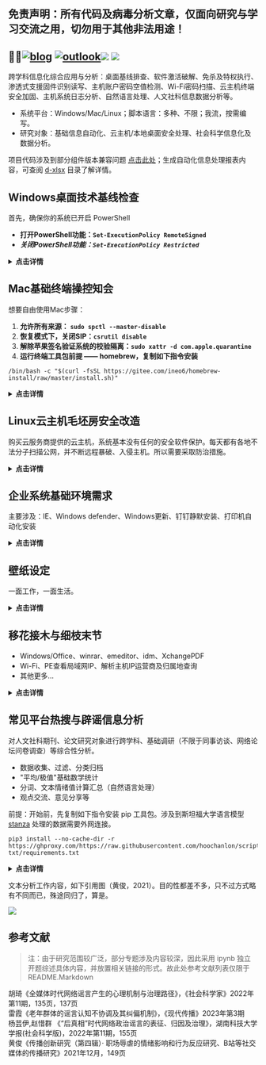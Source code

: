 ## 免责声明：所有代码及病毒分析文章，仅面向研究与学习交流之用，切勿用于其他非法用途！

## 🧙‍♂️[![blog](https://img.shields.io/badge/%F0%9F%94%97blog-hoochanlon-lightgrey.svg?longCache=true&style=flat-square)](https://hoochanlon.github.io/) [![outlook](https://img.shields.io/badge/%F0%9F%93%A7hotmail-@邮箱联系-blue.svg?longCache=true&style=flat-square)](mailto:hoochanlon@outlook.com)[![](https://img.shields.io/github/followers/hoochanlon?color=green&style=social)](https://github.com/hoochanlon) [![](https://img.shields.io/github/stars/hoochanlon?color=green&style=social)](https://github.com/hoochanlon)

跨学科信息化综合应用与分析：桌面基线排查、软件激活破解、免杀及特权执行、渗透式支援固件识别读写、主机账户密码空值检测、Wi-Fi密码扫描、云主机终端安全加固、主机系统日志分析、自然语言处理、人文社科信息数据分析等。

* 系统平台：Windows/Mac/Linux；脚本语言：多种、不限；我流，按需编写。 
* 研究对象：基础信息自动化、云主机/本地桌面安全处理、社会科学信息化及数据分析。

项目代码涉及到部分组件版本兼容问题 [点击此处](./d-ipynb/平台兼容问题.ipynb)；生成自动化信息处理报表内容，可查阅 [d-xlsx](./d-xlsx) 目录了解详情。

## Windows桌面技术基线检查 

首先，确保你的系统已开启 PowerShell

* **打开PowerShell功能：`Set-ExecutionPolicy RemoteSigned`**
* ***关闭PowerShell功能：`Set-ExecutionPolicy Restricted`***

<details>
<summary><b>点击详情</b></summary>

一键使用，本地下载使用转GB2312编码 <a href="https://www.52pojie.cn/thread-1795749-1-1.html">图文版</a>

<pre><code>
irm https://ghproxy.com/https://raw.githubusercontent.com/hoochanlon/scripts/main/d-pwsh/frontline_helpdesk.ps1|iex
</code></pre>

功能概览：

<ol>
<li>检查IP与网络设备连接近况</li>
<li>检查打印机、打印池、扫描仪状态</li>
<li>检查硬盘、CPU、内存、显卡等基础驱动信息</li>
<li>检查设备安全性、近期升级补丁、定时任务项、证书策略、系统核心文件控制访问状况</li>
<li>检查主机主动共享协议相关信息</li>
<li>检查电脑休眠、重启频次、异常关机、程序崩溃等信息</li>
<li>执行1～6选项的所有功能</li>
<li>生成"设备驱动检查"、"五天内预警事件"、"登录登出活动记录"、"月度已存威胁概况"分析报表</li>
<li>查看指导建议与开发说明</li>
</ol>

BTW

Linux基线检查（PR）见：<a href="https://github.com/al0ne/LinuxCheck">al0ne/LinuxCheck</a>。对于Mac来说，这些安全服务的维护成本，不适用于中小企业。

<ul>
<li><a href="https://www.apple.com.cn/business/docs/site/Mac_Deployment_Overview.pdf">Apple - Mac系统部署</a></li>
<li><a href="https://blogs.vmware.com/china/2019/10/08/企业采购苹果设备的正确姿势-abm/">vmware - 企业采购苹果设备的正确姿势-abm</a></li>
</ul>

大环境下，这篇文章 <a href="https://blog.csdn.net/smartbenson/article/details/50636012">CSDN - 企业管理Mac电脑的三种方式</a>提及的管理办法，都算得上是防控得当，可对比Windows来说，却挺不够看的。

</details>

## Mac基础终端操控知会

想要自由使用Mac步骤：

1. **允许所有来源： `sudo spctl --master-disable`**
2. **恢复模式下，关闭SIP：`csrutil disable`**
3. **解除苹果签名验证系统的校验隔离：`sudo xattr -d com.apple.quarantine`**
4. **运行终端工具包前提 —— homebrew，复制如下指令安装**

```
/bin/bash -c "$(curl -fsSL https://gitee.com/ineo6/homebrew-install/raw/master/install.sh)"
```

<details>
<summary><b>点击详情</b></summary>

重置macOS ~/.zshrc （仅环境变量配置失误，造成不可逆后果使用）

<pre><code>
export PATH=/usr/bin:/usr/sbin:/bin:/sbin:/usr/X11R6/bin; sudo rm -rf ~/.zshrc
</code></pre>

Mac查看当前Wi-Fi密码 <a href="https://www.52pojie.cn/thread-1766927-1-1.html">图文版</a>

<pre><code>
sudo bash -c "$(curl -fsSL https://ghproxy.com/https://raw.githubusercontent.com/hoochanlon/scripts/main/d-shell/mac_show_wifi.sh)"
</code></pre>

Mac 一键支持NTFS <a href="https://github.com/hoochanlon/Free-NTFS-For-Mac">图文版</a>

<pre><code>
sudo -u $USER python3 −c"(curl -fsSL https://ghproxy.com/https://raw.githubusercontent.com/hoochanlon/scripts/main/d-python/mac_ntfs_ninja.py)"
</code></pre>

Mac 激活各类相关软件 <a href="https://github.com/QiuChenly/MyMacsAppCrack/tree/main/Shells">图文版</a>（DMCA）

<pre><code>
sudo bash -c "$(curl -fsSL https://ghproxy.com/https://raw.githubusercontent.com/QiuChenly/MyMacsAppCrack/main/Shells/simple_crack.sh)"
</code></pre>

macOS MS-AutoUpdate 一键带走

<pre><code>
sudo /usr/bin/osascript -e "$(curl -fsSL https://ghproxy.com/https://raw.githubusercontent.com/hoochanlon/scripts/main/d-apple/no_ms_autoupdate.scpt)"
</code></pre>

一键RAR密码爆破 <a href="https://www.52pojie.cn/thread-1775990-1-1.html">图文版</a>

<pre><code>
bash -c "$(curl -fsSL https://ghproxy.com/https://raw.githubusercontent.com/hoochanlon/scripts/main/d-shell/7z_rar_sensei.sh)"
</code></pre>

自动化下载 Office Mac2021 激活工具

<pre><code>
sudo /usr/bin/osascript -e "$(curl -fsSL https://ghproxy.com/https://raw.githubusercontent.com/hoochanlon/scripts/main/d-apple/office2021.scpt)"
</code></pre>

最后，转朋友的：<a href="https://www.cnblogs.com/98record/p/mac-da-yin-ji-yi-jian-an-zhuang.html">自在拉基 - Mac打印机一键安装</a>。（没需求，所以没写；原理都差不多，确实挺厉害的。）

</details>

## Linux云主机毛坯房安全改造

购买云服务商提供的云主机，系统基本没有任何的安全软件保护。每天都有各地不法分子扫描公网，并不断远程暴破、入侵主机。所以需要采取防治措施。

<details>
<summary><B> 点击详情 </B></summary>

### 一键搞定SSH登录、用户密码策略配置、Ban IP配置 [图文版](https://www.52pojie.cn/thread-1749877-1-1.html)

* SSH登录: 免密的密钥模式、心跳长时间连接，客户端不掉线 
* 密码策略: 不限特殊字符、大小写，并支持4～5位长度下限
* Ban IP: 除自己IP外，30秒内短时间三次输错密码，永久封禁IP。

```
sudo bash -c  "$(curl -fL https://ghproxy.com/https://raw.githubusercontent.com/hoochanlon/scripts/main/d-shell/lite_ssh_n_ban.sh)"
```

SSH单项配置：一键调用SSH快速配置 SSH密钥登录策略、用户简单密码配置规则。（单项部分是开启限定自己IP访问的，即 AllowUsers）

```
sudo bash -c  "$(curl -fL https://ghproxy.com/https://raw.githubusercontent.com/hoochanlon/scripts/main/d-shell/simple_ssh.sh)"
```

fail2ban单项配置：一键fail2ban从下载到安装及生成配置与启动服务。(再次允许单项部分可以刷新自己公网IP配置)

```
sudo bash -c  "$(curl -fL https://ghproxy.com/https://raw.githubusercontent.com/hoochanlon/scripts/main/d-shell/simple_ban.sh)"
```

### 一键搞定Linux自定义创建具有管理员权限的用户 [图文版](https://www.52pojie.cn/thread-1749877-1-1.html)

* 自定义用户名
* su、sudo及wheel组成员免密
* sshd_config锁root远程登录，提高安全性

```
sudo bash -c  "$(curl -fL https://ghproxy.com/https://raw.githubusercontent.com/hoochanlon/scripts/main/d-shell/diy_add_wheel.sh)"
```

### 一键搞定FTP [图文版](https://www.52pojie.cn/thread-1753070-1-1.html)

* 共享目录： /var/ftp/share 
* 限制越权出逃共享访问，可读写。
* 安全，私有化，限定自己的公网IP访问。

不输密码版，用户名:ftpuser 密码：P@ssw0rd

```
sudo bash -c  "$(curl -fL https://ghproxy.com/https://raw.githubusercontent.com/hoochanlon/scripts/main/d-shell/simple_vsftpd.sh)"
```

自定义用户版

```
sudo bash -c  "$(curl -fL https://ghproxy.com/https://raw.githubusercontent.com/hoochanlon/scripts/main/d-shell/lite_vsftpd.sh)"
```

</details>

## 企业系统基础环境需求

主要涉及：IE、Windows defender、Windows更新、钉钉静默安装、打印机自动化安装

<details>
<summary><B> 点击详情 </B></summary>
 
IE防Edge劫持 [图文版](https://www.52pojie.cn/thread-1774349-1-1.html) 

```
curl -L  https://ghproxy.com/https://github.com/hoochanlon/scripts/raw/main/d-bat/keep_ie.bat|cmd
```
 
* 注【1】：[域控环境IE模版 图文](https://www.52pojie.cn/thread-1765347-1-1.html) 
* 注【2】：代码地址：https://github.com/hoochanlon/scripts/blob/main/d-bat/saigonoie.bat

一键永久关闭Windows更新设置 [图文版](https://www.52pojie.cn/thread-1791338-1-1.html)

```
curl -L  https://ghproxy.com/https://github.com/hoochanlon/scripts/raw/main/d-bat/stop_update.bat|cmd
```

一键恢复被关闭的Windows更新设置

```
curl -L  https://ghproxy.com/https://github.com/hoochanlon/scripts/raw/main/d-bat/re_update.bat|cmd
```

一键开启或关闭Windows defender实时保护

```
curl -OfsSL https://ghproxy.com/https://raw.githubusercontent.com/hoochanlon/scripts/main/d-bat/choice_wdrt.bat&&call choice_wdrt.bat
```

一键调用设置程序是否以管理员权限运行

```
curl -OfsSL https://ghproxy.com/https://raw.githubusercontent.com/hoochanlon/scripts/main/d-bat/nano_runas.bat&&call nano_runas.bat
```

去掉win10/win11热搜条目（需注销或重启） [admx.help 上见](https://admx.help/?Category=Windows_8.1_2012R2&Policy=Microsoft.Policies.WindowsExplorer::DisableSearchBoxSuggestions&Language=zh-cn)

```
reg add "HKEY_CURRENT_USER\SOFTWARE\Policies\Microsoft\Windows\explorer" /v DisableSearchBoxSuggestions /t reg_dword /d 1 /f
```

钉钉静默安装源码： [fuck_dingding.bat](./d-bat/fuck_dingding.bat)；打印机安装详情见：[打印机自动化安装研究.ipynb](./d-ipynb/打印机自动化安装研究.ipynb)

</details>

## 壁纸设定

一面工作，一面生活。

<details>
<summary><B> 点击详情 </B></summary>

一键爬取bing壁纸 [图文版](https://www.52pojie.cn/thread-1781868-1-1.html)

```
python3 -c "$(curl -fsSL https://ghproxy.com/https://raw.githubusercontent.com/hoochanlon/scripts/main/d-python/get_bing_wallpapers.py)"
```

一键下载微软官方设计壁纸

1. ruby 在Windows平台融入性，一体化程度不如Linux/macOS。
2. ruby 必须在3.0以上版本
3. 基于国内网络环境考量，不做原生写入处理，改用aira2下载，以便监控进度。

```
ruby -e "$(curl -fsSL https://ghproxy.com/https://raw.githubusercontent.com/hoochanlon/scripts/main/d-ruby/get_msdesign_wallpapers.rb)"
```

一键定时切换壁纸，一面工作，一面生活（Mac）
 
 ```
  bash -c "$(curl -fsSL https://ghproxy.com/https://raw.githubusercontent.com/hoochanlon/scripts/main/d-shell/mac_corn_diy_wallpaper.sh)"
 ```

</details>

## 移花接木与细枝末节


* Windows/Office、winrar、emeditor、idm、XchangePDF
* Wi-Fi、PE查看局域网IP、解析主机IP运营商及归属地查询
* 其他更多...

<details>
<summary><B> 点击详情 </B></summary>
 
### 移花接木
 
CMD一键调用windows版本切换与Windows/Office激活 [图文版](https://www.52pojie.cn/thread-1743122-1-1.html)

```
curl -O https://ghproxy.com/https://raw.githubusercontent.com/TerryHuangHD/Windows10-VersionSwitcher/master/Switch.bat&&TIMEOUT /T 1&&start Switch.bat&&powershell -command "irm https://massgrave.dev/get|iex"
```

CMD一键安装winrar注册激活

```
powershell -command Invoke-WebRequest -Uri "https://ghproxy.com/https://raw.githubusercontent.com/hoochanlon/scripts/main/d-bat/winrar_down_reg.bat" -OutFile "C:/Users/${env:UserName}/Downloads/winrar_down_reg.bat"&&TIMEOUT /T 1&&start /b C:\Users\%username%\Downloads\winrar_down_reg.bat
```

Powershell一键生成Emeditor序列号

```
irm https://ghproxy.com/https://raw.githubusercontent.com/hoochanlon/scripts/main/d-pwsh/emeditor_random_keygen.ps1|iex
```

Powershell一键IDM激活（[自己写的方案已失效，国内版权原因不做更新](https://github.com/hoochanlon/scripts/blob/main/d-pwsh/fail_idm.ps1)）

```
iwr -useb https://ghproxy.com/https://raw.githubusercontent.com/lstprjct/IDM-Activation-Script/main/IAS.ps1 | iex
```

Powershell从XchangePDF Editor下载安装到生成许可证 

```
curl https://ghproxy.com/https://raw.githubusercontent.com/hoochanlon/scripts/main/d-pwsh/xchange_v8_active.ps1 -Outfile xchange_v8_active.ps1 | powershell -c xchange_v8_active.ps1
```
 
win7 打开图片报错“内存不足” [图文版](https://www.52pojie.cn/thread-1768841-1-1.html)

```
powershell -c "irm  https://ghproxy.com/https://github.com/hoochanlon/scripts/raw/main/d-bat/exifhelper.bat -Outfile exifhelper.bat" && exifhelper.bat
```
 
### 细枝末节
 
CMD获取本机公网详情
 
```
powershell -c irm "https://freeipapi.com/api/json/$(irm http://api.ipify.org)"
```

Shell获取本机公网详情（需安装 `brew install jq`）
 
```
 curl -s https://freeipapi.com/api/json/$(curl -s https://api.ipify.org) | jq .
```

一键安装打印机原理代码 [图文版](https://www.52pojie.cn/thread-1776328-1-1.html)。
 
```
 https://github.com/hoochanlon/scripts/blob/main/d-bat/install_public_network_hp_printer_driver.bat
```
 
powershell active，以及微PE显示IP脚本 

```
explorer https://github.com/hoochanlon/scripts/blob/main/d-bat/weipe_showip.bat
```

一键安装Java [图文版](https://www.52pojie.cn/thread-1767872-1-1.html)

```
curl -O https://ghproxy.com/https://raw.githubusercontent.com/hoochanlon/scripts/main/d-bat/install_jdk.bat&&call install_jdk.bat
```

win11一键显示当前WiFi与密码并生成二维码分享 [图文版](https://www.52pojie.cn/thread-1772481-1-1.html)

```
curl -O https://ghproxy.com/https://raw.githubusercontent.com/hoochanlon/scripts/main/d-bat/show_wifi.bat&&call show_wifi.bat
```

一键显示所有WiFi

 ```
curl -OfsSL https://ghproxy.com/https://raw.githubusercontent.com/hoochanlon/scripts/main/d-bat/oh_my_wifi.bat&&call oh_my_wifi.bat
 ```
 
 一键RAR密码爆破 [图文版](https://www.52pojie.cn/thread-1775357-1-1.html)
 
 ```
 curl -Os https://ghproxy.com/https://raw.githubusercontent.com/hoochanlon/scripts/main/d-bat/seven_z_sensei.bat&&call seven_z_sensei.bat
 ```
 
</details>


## 常见平台热搜与辟谣信息分析

对人文社科期刊、论文研究对象进行跨学科、基础调研（不限于同事访谈、网络论坛问卷调查）等综合性分析。

* 数据收集、过滤、分类归档
* "平均/极值"基础数学统计
* 分词、文本情绪值计算汇总（自然语言处理）
* 观点交流、意见分享等

前提：开始前，先复制如下指令安装 pip 工具包。涉及到斯坦福大学语言模型 [stanza](https://stanfordnlp.github.io/stanza) 处理的数据需要外网连接。

```
pip3 install --no-cache-dir -r https://ghproxy.com/https://raw.githubusercontent.com/hoochanlon/scripts/main/d-txt/requirements.txt
```


<details>
<summary><B> 点击详情 </B></summary>
 
### 新闻资讯收集（序·小试牛刀）

一键获取中国新闻网资讯 [图文版](https://www.52pojie.cn/thread-1780608-1-1.html)

```
python3 -c "$(curl -fsSL https://ghproxy.com/https://raw.githubusercontent.com/hoochanlon/scripts/main/d-python/get_chinanews.py)"
```
 
一键生成全球信息报表 [图文版](https://www.52pojie.cn/thread-1779165-1-1.html)

```
python3 -c "$(curl -fsSL https://ghproxy.com/https://raw.githubusercontent.com/hoochanlon/scripts/main/d-python/get_worldometers.py)"
```

### 头条、抖音、微博热搜采集分析
 
一键获取今日头条、抖音、微博热搜。[图文版](https://www.52pojie.cn/thread-1785460-1-1.html) （NLP：[Stanza](https://stanfordnlp.github.io/stanza/data_objects.html)）

```
python3 -c "$(curl -fsSL https://ghproxy.com/https://raw.githubusercontent.com/hoochanlon/scripts/main/d-python/get_resou_today_s.py)"
```

* 自动化分类；整体匹配率：84%~96% 区间左右。
* 词频统计；三者共存的热搜，说明为持久公共热度，信息密度较高。
* 文本情感平均值、每条标题的情感数值；主：人为置顶热搜的文本情绪强烈程度。
* 词性分析；标记可能存有引导与被植入意识成分用词，只要定语、状语叠得多，总能是宣传正态形势。

微博在自动化分类中，噪音三者最大，信息价值低，话题含水量大，失真度偏高；各家平台的热搜标题也存有未标识谣言成分，最好用[国家辟谣平台查询](https://www.piyao.org.cn/pysjk/frontsql.htm)鉴别其真伪；虽然娱乐属性极重，但微博其本身具有一对多公共属性的社交模式，当某个社会事件被挂上热搜，它可在短时间内迅速传播信息，引发公众的关注和讨论。

推荐论文：

* 毛贺祺《大数据背景下微博热搜的新闻阅读服务功能》吉林大学新闻学专业硕士学位论文，2017.3<br>
* 喻国明《大数据分析下的中国社会舆情 总体态势与结构性特征》中国人民大学学报，2013年第５期<br>
* 王小新《当前我国受众网络新闻的阅读倾向——以百度热搜词为例》《今传媒》，2013年第9期<br>
* 许诺《基于百度热搜新闻词的社会风险事件5W提取研究》《系统工程理论与实践》，2022年第40卷第2期<br>


### 自动化收集辟谣条目及语言分析（NLP：[ThuLAC](https://github.com/thunlp/THULAC-Python)）

功能大体与上例相当，对词频的较高词语进行语法分析。

```
python3 -c "$(curl -fsSL https://ghproxy.com/https://raw.githubusercontent.com/hoochanlon/scripts/main/d-python/get_rumor_analysis.py)"
```
 
urllib3：https://github.com/urllib3/urllib3/issues/3020#issuecomment-1557412175

对谣言的定义：阿尔波特(Gordom W.Allport)和波兹曼(Leo Postman)最早为谣言下了定义,即谣言是一个与当时事件相关联的命题,是为了使人相信,一般以口传媒介的方式在人们之间流传,但是却缺乏具体的资料以证实其确切性。（胡琦，2022）

谣言概念界定：究其本质而言,谣言普遍具有的属性,一是广泛传播，二是不确定性,基于此，本文将谣言界定为被广泛传播的、含有极大的不确定性的信息。“不确定性”主要是指对信息真实与否的不确定性。（雷霞，2023）

目前,在突发事件中的各类谣言中,有明确目标性和破坏性的攻击型谣言和以实现政治、经济等利益为目标的宣传型或牟利型谣言出现的频率较低。多数谣言是出于恐惧心理和基于错误的认识判断而形成的。（胡琦，2022） 从这次的谣言收集分析已证明，最大的两个类别是，社会话题与健康饮食，两者分别占比48%、43%。
 
但“后真相”时代多元文化的糅合共存和碎片化的解读方式加剧了民众的价值分歧,侵蚀了信任防线。一方面，复杂的利益诉求、多元的社会思潮与多样的传播方式交织叠加，催生出“后真相”时代多元的网络文化，加大了主流与非主流文化之间的碰撞和摩擦。虽然非主流文化是主流文化的有益补充，但诸如佛系文化、网红文化、躺平文化等难免有背离主流文化的消极因素，尤其是污丑文化、拜金文化等更是尽显畸形审美和金钱至上的错误思想，若不加警惕和批判，极易误导一些认知不足、阅历不够的受众，诱发政治偏见,不断冲击和侵蚀业已形成的政治信任。另一方面，“后真相”时代人们面对海量信息，惯以碎片化的方式拼凑事实、解读真相。一旦关涉社会分化、利益分配、政治腐败和政策失误等复杂的政治谣言鉴别，人们极易陷入碎片化信息的不断解读和重组,制造出多种“真相”,并借此持续发酵,非但无益于阻断网络政治谣言的传播，反而会频繁质疑已有政治共识,造成政治信任的流失，为谣言惑众创设了可能。（杨芸伊,赵惜群，2022）

就参考（杨芸伊,赵惜群，2022） 来说，个人生活无非涉及钱的吃穿住行，社会分化也是正常现象，“个人-集体”、“集体-个人”的差异、非一致性，这话更多“是以国家建设为中心”为首纲。下面这两条信息很值得参考研究：

* [知乎 - 如何看待央视新视频【靠力气赚钱心里才踏实，是无数平凡人的生活信仰】?](https://www.zhihu.com/question/587740721/answer/2952171143)
* [bilibili - 说我摸，说我摆，谁在意劳动者的无奈？](https://www.bilibili.com/video/BV1ss4y1M72E)
 
</details>

文本分析工作内容，如下引用图（黄俊，2021）。目的性都差不多，只不过方式略有不同而已，殊途同归了，算是。

![](https://cdn.jsdelivr.net/gh/hoochanlon/scripts/AQUICK/catch2023-06-17%2019.25.52.png)


## 参考文献

> 注：由于研究范围较广泛，部分专题涉及内容较深，因此采用 ipynb 独立开题综述具体内容，并放置相关链接的形式。故此处参考文献列表仅限于 README.Markdown

胡琦《全媒体时代网络谣言产生的心理机制与治理路径》，《社会科学家》2022年第11期，135页，137页<br>
雷霞《老年群体的谣言认知不协调及其纠偏机制》，《现代传播》2023年第3期<br>
杨芸伊,赵惜群 《“后真相”时代网络政治谣言的表征、归因及治理》，湖南科技大学学报(社会科学版)，2022年第11期，155页<br>
黄俊《传播创新研究（第四辑）· 职场辱虐的情绪影响和行为反应研究、B站等社交媒体的传播研究》2021年12月，149页<br>

<!--
[![telegram](https://img.shields.io/badge/telegram-:me-blue.svg?longCache=true&style=flat-square)](https://t.me/test) 

![ ](https://raw.githubusercontent.com/hoochanlon/hoochanlon/master/assets/github-contribution-grid-snake.svg)

[网络辟谣标签工作专区](https://www.piyao.org.cn/bq/index.htm)、[谣言曝光台](https://www.piyao.org.cn/yybgt/index.htm)
-->



